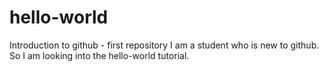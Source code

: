 # hello-world
Introduction to github - first repository
I am a student who is new to github. So I am looking into the hello-world tutorial.
